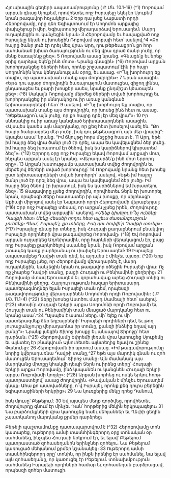 
Հյուսիսային ցեղերի ապստամբությունը
( Բ Մն. 10.1-19)
(^1) Ռոբովամ արքան գնաց Սյուքեմ, որովհետեւ ողջ Իսրայելը եկել էր Սյուքեմ՝ նրան թագավոր հռչակելու։ 2 Երբ դա
լսեց Նաբատի որդի Հերոբովամը, որը դեռ Եգիպտոսում էր Սողոմոն արքայից փախչելուց ի վեր, Եգիպտոսից
վերադարձավ Երուսաղեմ։ Մարդ ուղարկեցին ու կանչեցին նրան։ 3 Հերոբովամը եւ հավաքված ողջ Իսրայելը եկան ու
խոսեցին Ռոբովամ արքայի հետ՝ ասելով.^4 «Քո հայրը ծանր լուծ էր դրել մեզ վրա։ Արդ, դու թեթեւացրո՛ւ քո հոր
սահմանած խիստ ծառայությունն ու մեզ վրա դրած ծանր լուծը, որ մենք ծառայենք քեզ»։ 5 Ռոբովամն ասաց նրանց.
«Գնացե՛ք եւ երեք օրից դարձյալ եկե՛ք ինձ մոտ»։ Նրանք գնացին։
(^6) Ռոբովամ արքան խորհրդակցեց ծերերի հետ, որոնք շրջապատում էին իր հայր Սողոմոնին նրա կենդանության
օրոք, եւ ասաց. «Ի՞նչ խորհուրդ եք տալիս, որ պատասխան տանք այս ժողովրդին»։ 7 Նրան ասացին. «Եթե դու այսօր
ժողովրդին ծառայություն մատուցես, զիջող լինես, ընդառաջես եւ բարի խոսքեր ասես, նրանք ընդմիշտ կծառայեն քեզ»։
(^8) Սակայն Ռոբովամը մերժեց ծերերի տված խորհուրդը եւ խորհրդակցեց իր սննդակից ու իր առաջ կանգնած
երիտասարդների հետ՝ 9 ասելով. «Ի՞նչ խորհուրդ եք տալիս, որ պատասխան տանք այս ժողովրդին, որ խոսեց ինձ հետ
ու ասաց. “Թեթեւացրո՛ւ այն լուծը, որ քո հայրը դրել էր մեզ վրա”»։ 10 Իր սննդակից ու իր առաջ կանգնած
երիտասարդներն ասացին. «Այսպես կասես այն մարդկանց, որ քեզ հետ խոսելով ասել են. “Քո հայրը ծանրացրեց մեր
լուծը, իսկ դու թեթեւացրո՛ւ այն մեր վրայից”։ Այսպես ասա՛ նրանց. “Իմ ճկույթը հորս մեջքից հաստ է։ 11 Արդ, եթե իմ
հայրը ձեզ վրա ծանր լուծ էր դրել, ապա ես կավելացնեմ ձեր լուծը. իմ հայրը ձեզ խրատում էր ծեծով, իսկ ես կարիճներով
կխրատեմ ձեզ”»։
(^12) Երրորդ օրը ողջ Իսրայելը եկավ Ռոբովամ արքայի մոտ, ինչպես արքան ասել էր նրանց. «Վերադարձե՛ք ինձ մոտ
երրորդ օրը»։ 13 Արքան խստությամբ պատասխան տվեց ժողովրդին եւ մերժելով ծերերի տված խորհուրդը՝ 14 Ռոբովամը
նրանց հետ խոսեց ըստ երիտասարդների տված խորհրդի՝ ասելով. «Եթե իմ հայրը ծանր լուծ էր դրել ձեզ վրա, ապա ես
կավելացնեմ ձեր լուծը։ Իմ հայրը ձեզ ծեծով էր խրատում, իսկ ես կարիճներով եմ խրատելու ձեզ»։ 15 Թագավորը չլսեց
ժողովրդին, որովհետեւ Տերն էր խոտորել նրան, որպեսզի Տերը հաստատեր իր այն խոսքը, որ սիլոնացի Աքիայի միջոցով
ասել էր Նաբատի որդի Հերոբովամի վերաբերյալ։
(^16) Երբ ողջ Իսրայելը տեսավ, որ արքան չլսեց իրեն, ժողովուրդը պատասխան տվեց արքային՝ ասելով.
_«Մենք կիսելու ի՞նչ ունենք Դավթի հետ։
Մենք Հեսսեի որդու հետ այլեւս ժառանգություն չունենք։
Գնա՛, Իսրայե՛լ, քո տները,
Իսկ դու հովվի՛ր Դավթի տունը»։_
(^17) Իսրայելը գնաց իր տները, իսկ Հուդայի քաղաքներում բնակվող Իսրայելի որդիների վրա թագավորեց Ռոբովամը։
(^18) Եվ Ռոբովամ արքան ուղարկեց Ադոնիրամին, որը հարկերի վերակացուն էր, բայց ողջ Իսրայելը քարկոծելով
սպանեց նրան, իսկ Ռոբովամ արքան շտապեց կառք բարձրանալ ու փախչել Երուսաղեմ։ 19 Իսրայելը ապստամբեց
Դավթի տան դեմ, եւ այդպես է մինչեւ այսօր։
(^20) Երբ ողջ Իսրայելը լսեց, որ Հերոբովամը վերադարձել է, մարդ ուղարկեցին, կանչեցին նրան ու թագավոր օծեցին
Իսրայելի վրա։ Ոչ ոք չհարեց Դավթի տանը, բացի Հուդայի ու Բենիամինի ցեղերից։ 21 Ռոբովամը մտավ Երուսաղեմ եւ
զորահավաք արեց Հուդայի տնից ու Բենիամինի ցեղից։ Հարյուր ութսուն հազար երիտասարդ պատերազմողներ ելան
Իսրայելի տան դեմ, որպեսզի թագավորությունը վերադարձնեն Սողոմոնի որդի Ռոբովամին։
( _Բ Մն_. 11.1-4)
(^22) Տերը խոսեց Աստծու մարդ Սամեայի հետ՝ ասելով. (^23) «Խոսի՛ր Հուդայի երկրի արքա Սողոմոնի որդի Ռոբովամի եւ
Հուդայի տան ու Բենիամինի տան մնացած մարդկանց հետ ու նրանց ասա՛.^24 “Այսպես է ասում Տերը. մի՛ ելեք ու մի՛
պատերազմեք ձեր եղբայրների՝ Իսրայելի որդիների դեմ, եւ թող յուրաքանչյուրը վերադառնա իր տունը, քանզի ինձնից
եղավ այդ բանը”»։ Նրանք լսեցին Տիրոջ խոսքը եւ անսալով Տիրոջը՝ հետ դարձան։
(^25) Հերոբովամը Եփրեմի լեռան վրա կառուցեց Սյուքեմը եւ այնտեղ էր բնակվում։ Այնուհետեւ այնտեղից ելավ ու շինեց
Փանուելը։ 26 Հերոբովամն իր սրտում ասաց. «Իմ թագավորությունը նորից կվերադառնա Դավթի տանը,^27 եթե այս
մարդիկ գնան ու զոհ մատուցեն Երուսաղեմում՝ Տիրոջ տանը։ Այն ժամանակ այս մարդկանց միտքը կհակվի դեպի Տերն
ու իրենց տերը՝ Հուդայի երկրի արքա Ռոբովամը, ինձ կսպանեն ու կանցնեն Հուդայի երկրի արքա Ռոբովամի կողմը»։
(^28) Արքան խորհեց ու ոսկե երկու հորթ պատրաստելով՝ ասաց ժողովրդին. «Բավական է մինչեւ Երուսաղեմ գնաք։ Ահա
քո աստվածները, ո՜վ Իսրայել, որոնք քեզ դուրս բերեցին եգիպտացիների երկրից»։ 29 Նա կուռքերից մեկը դրեց Դանում,


իսկ մյուսը՝ Բեթելում։ 30 Եվ այսպես մեղք գործվեց, որովհետեւ ժողովուրդը գնում էր մինչեւ Դան՝ հորթերից մեկին
երկրպագելու։ 31 Նա բարձունքների վրա կառուցեց նաեւ մեհյաններ եւ Ղեւիի ցեղին չպատկանող մարդկանց քրմեր
դարձրեց։

Բեթելի պաշտամունքը դատապարտվում է
(^32) Հերոբովամը տոն կատարեց, ութերորդ ամսի տասնհինգերորդ օրը տոնական օր սահմանեց, ինչպես Հուդայի
երկրում էր, եւ ելավ՝ Բեթելում պատրաստած զոհասեղանին երինջներ զոհելու։ Նա Բեթելում կառուցած մեհյանում
քրմեր նշանակեց։ 33 Ութերորդ ամսի տասնհինգերորդ օրը՝ տոնին, որ ինքն իրենից էր սահմանել, նա ելավ այն
զոհասեղանը, որ կառուցել էր Բեթելում. տոնախմբություն սահմանեց Իսրայելի որդիների համար եւ զոհասեղան
բարձրացավ, որպեսզի զոհեր մատուցի։
